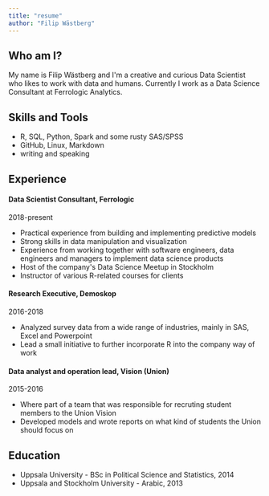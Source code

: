 ```yaml
---
title: "resume"
author: "Filip Wästberg"
---
```


## Who am I?
My name is Filip Wästberg and I'm a creative and curious Data Scientist who likes to work with data and humans. Currently I work as a Data Science Consultant at Ferrologic Analytics. 

## Skills and Tools

* R, SQL, Python, Spark and some rusty SAS/SPSS
* GitHub, Linux, Markdown
* writing and speaking 

## Experience

#### Data Scientist Consultant, Ferrologic
2018-present

* Practical experience from building and implementing predictive models
* Strong skills in data manipulation and visualization
* Experience from working together with software engineers, data engineers and managers to implement data science products
* Host of the company's Data Science Meetup in Stockholm
* Instructor of various R-related courses for clients

#### Research Executive, Demoskop
2016-2018

* Analyzed survey data from a wide range of industries, mainly in SAS, Excel and Powerpoint
* Lead a small initiative to further incorporate R into the company way of work

#### Data analyst and operation lead, Vision (Union)
2015-2016

* Where part of a team that was responsible for recruting student members to the Union Vision
* Developed models and wrote reports on what kind of students the Union should focus on

## Education

* Uppsala University - BSc in Political Science and Statistics, 2014
* Uppsala and Stockholm University - Arabic, 2013
